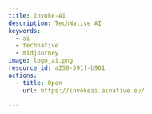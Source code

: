 ```yaml
---
title: Invoke-AI
description: TechNative AI
keywords:
  - ai
  - technative
  - midjourney
image: logo_ai.png
resource_id: a250-591f-b961
actions:
  - title: Open
    url: https://invokeai.ainative.eu/

---
```






